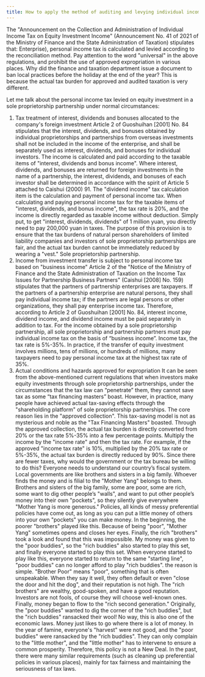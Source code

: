 ```yaml
---
title: How to apply the method of auditing and levying individual income tax on equity investments such as stocks held by individual proprietorship enterprises and partnership enterprises?
---
```

The "Announcement on the Collection and Administration of Individual Income Tax on Equity Investment Income" (Announcement No. 41 of 2021 of the Ministry of Finance and the State Administration of Taxation) stipulates that: Enterprise), personal income tax is calculated and levied according to the reconciliation method.
Pay attention to the word "universal" in the above regulations, and prohibit the use of approved expropriation in various places.
Why did the finance and taxation department issue a document to ban local practices before the holiday at the end of the year? This is because the actual tax burden for approved and audited taxation is very different.
<!-- more -->
Let me talk about the personal income tax levied on equity investment in a sole proprietorship partnership under normal circumstances:
1. Tax treatment of interest, dividends and bonuses allocated to the company's foreign investment
Article 2 of Guoshuihan [2001] No. 84 stipulates that the interest, dividends, and bonuses obtained by individual proprietorships and partnerships from overseas investments shall not be included in the income of the enterprise, and shall be separately used as interest, dividends, and bonuses for individual investors. The income is calculated and paid according to the taxable items of "interest, dividends and bonus income". Where interest, dividends, and bonuses are returned for foreign investments in the name of a partnership, the interest, dividends, and bonuses of each investor shall be determined in accordance with the spirit of Article 5 attached to Caishui (2000) 91. The "dividend income" tax calculation item is the calculation and payment of personal income tax.
When calculating and paying personal income tax for the taxable items of "interest, dividends, and bonus income", the tax rate is 20%, and the income is directly regarded as taxable income without deduction. Simply put, to get "interest, dividends, dividends" of 1 million yuan, you directly need to pay 200,000 yuan in taxes.
The purpose of this provision is to ensure that the tax burdens of natural person shareholders of limited liability companies and investors of sole proprietorship partnerships are fair, and the actual tax burden cannot be immediately reduced by wearing a "vest." Sole proprietorship partnership.
2. Income from investment transfer is subject to personal income tax based on "business income"
Article 2 of the "Notice of the Ministry of Finance and the State Administration of Taxation on the Income Tax Issues for Partnership Business Partners" (Caishui [2008] No. 159) stipulates that the partners of partnership enterprises are taxpayers. If the partners of a partnership enterprise are natural persons, they shall pay individual income tax; if the partners are legal persons or other organizations, they shall pay enterprise income tax.
Therefore, according to Article 2 of Guoshuihan [2001] No. 84, interest income, dividend income, and dividend income must be paid separately in addition to tax. For the income obtained by a sole proprietorship partnership, all sole proprietorship and partnership partners must pay individual income tax on the basis of “business income”. Income tax, the tax rate is 5%-35%.
In practice, if the transfer of equity investment involves millions, tens of millions, or hundreds of millions, many taxpayers need to pay personal income tax at the highest tax rate of 35%.
3. Actual conditions and hazards approved for expropriation
It can be seen from the above-mentioned current regulations that when investors make equity investments through sole proprietorship partnerships, under the circumstances that the tax law can “penetrate” them, they cannot save tax as some “tax financing masters” boast.
However, in practice, many people have achieved actual tax-saving effects through the "shareholding platform" of sole proprietorship partnerships. The core reason lies in the "approved collection". This tax-saving model is not as mysterious and noble as the "Tax Financing Masters" boasted.
Through the approved collection, the actual tax burden is directly converted from 20% or the tax rate 5%-35% into a few percentage points. Multiply the income by the "income rate" and then the tax rate. For example, if the approved "income tax rate" is 10%, multiplied by the 20% tax rate or 5%-35%, the actual tax burden is directly reduced by 90%.
Since there are fewer taxes, why would the government or the tax bureau be willing to do this?
Everyone needs to understand our country’s fiscal system. Local governments are like brothers and sisters in a big family. Whoever finds the money and is filial to the "Mother Yang" belongs to them. Brothers and sisters of the big family, some are poor, some are rich, some want to dig other people’s "walls", and want to put other people’s money into their own "pockets", so they silently give everywhere "Mother Yang is more generous." Policies, all kinds of messy preferential policies have come out, as long as you can put a little money of others into your own "pockets" you can make money.
In the beginning, the poorer "brothers" played like this. Because of being "poor", "Mother Yang" sometimes opens and closes her eyes. Finally, the rich "brothers" took a look and found that this was impossible. My money was given to the "poor buddies", so the "rich buddies" also started to play this set, and finally everyone started to play this set.
When everyone started to play like this, everyone started to return to the same "starting line", "poor buddies" can no longer afford to play "rich buddies". the reason is simple. "Brother Poor" means "poor", something that is often unspeakable. When they say it well, they often default or even "close the door and hit the dog", and their reputation is not high. The "rich brothers" are wealthy, good-spoken, and have a good reputation. Investors are not fools, of course they will choose well-known ones. Finally, money began to flow to the "rich second generation."
Originally, the "poor buddies" wanted to dig the corner of the "rich buddies", but the "rich buddies" ransacked their wool! No way, this is also one of the economic laws. Money just likes to go where there is a lot of money.
In the year of famine, everyone's "harvest" were not good, and the "poor buddies" were ransacked by the "rich buddies". They can only complain to the "little mother", and the "little mother" has to intervene to ensure a common prosperity.
Therefore, this policy is not a New Deal. In the past, there were many similar requirements (such as cleaning up preferential policies in various places), mainly for tax fairness and maintaining the seriousness of tax laws.